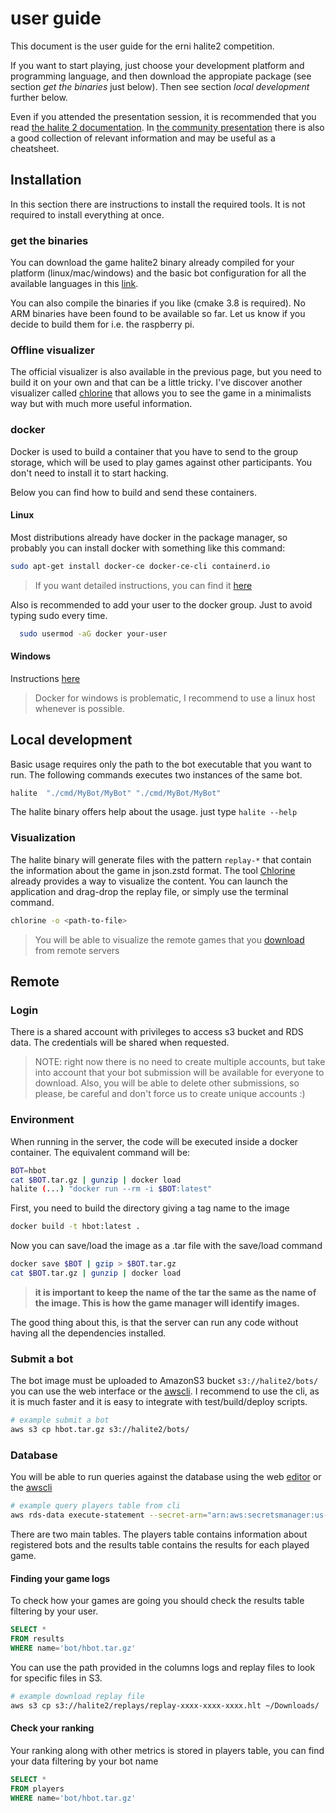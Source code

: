 # user guide

This document is the user guide for the erni halite2 competition.

If you want to start playing, just choose your development platform and programming language, and then download the appropiate package (see section _get the binaries_ just below). Then see section _local development_ further below.

Even if you attended the presentation session, it is recommended that you read [the halite 2 documentation](https://2017.halite.io/learn-programming-challenge/). In [the community presentation](https://metalblueberry.github.io/Halite-competition/#/) there is also a good collection of relevant information and may be useful as a cheatsheet.


## Installation

In this section there are instructions to install the required tools. It is not required to install everything at once.

### get the binaries

You can download the game halite2 binary already compiled for your platform (linux/mac/windows) and the basic bot configuration for all the available languages in this [link](https://2017.halite.io/learn-programming-challenge/downloads-and-starter-kits/).

You can also compile the binaries if you like (cmake 3.8 is required). No ARM binaries have been found to be available so far. Let us know if you decide to build them for i.e. the raspberry pi.

### Offline visualizer

The official visualizer is also available in the previous page, but you need to build it on your own and that can be a little tricky. I've discover another visualizer called [chlorine](https://github.com/fohristiwhirl/chlorine) that allows you to see the game in a minimalists way but with much more useful information.

### docker

Docker is used to build a container that you have to send to the group storage, which will be used to play games against other participants. You don't need to install it to start hacking.

Below you can find how to build and send these containers.


#### Linux

Most distributions already have docker in the package manager, so probably you can install docker with something like this command:

```sh
sudo apt-get install docker-ce docker-ce-cli containerd.io
```

> If you want detailed instructions, you can find it [here](https://docs.docker.com/install/linux/docker-ce/ubuntu/)

Also is recommended to add your user to the docker group. Just to avoid typing sudo every time.

```sh
  sudo usermod -aG docker your-user
```

#### Windows

Instructions [here](https://docs.docker.com/docker-for-windows/install/)

> Docker for windows is problematic, I recommend to use a linux host whenever is possible.

## Local development

Basic usage requires only the path to the bot executable that you want to run. The following commands executes two instances of the same bot.

```sh
halite  "./cmd/MyBot/MyBot" "./cmd/MyBot/MyBot"
```

The halite binary offers help about the usage. just type  `halite --help`

### Visualization

The halite binary will generate files with the pattern `replay-*` that contain the information about the game in json.zstd format. The tool [Chlorine](#offline-visualizer) already provides a way to visualize the content. You can launch the application and drag-drop the replay file, or simply use the terminal command.

```sh
chlorine -o <path-to-file>
```

> You will be able to visualize the remote games that you [download](#finding-your-game-logs) from remote servers

## Remote

### Login

There is a shared account with privileges to access s3 bucket and RDS data. The credentials will be shared when requested.

> NOTE: right now there is no need to create multiple accounts, but take into account that your bot submission will be available for everyone to download. Also, you will be able to delete other submissions, so please, be careful and don't force us to create unique accounts :)

### Environment

When running in the server, the code will be executed inside a docker container. The equivalent command will be:

```sh
BOT=hbot
cat $BOT.tar.gz | gunzip | docker load 
halite (...) "docker run --rm -i $BOT:latest"
```

First, you need to build the directory giving a tag name to the image

```sh
docker build -t hbot:latest .
```

Now you can save/load the image as a .tar file with the save/load command

```sh
docker save $BOT | gzip > $BOT.tar.gz
cat $BOT.tar.gz | gunzip | docker load
```

> **it is important to keep the name of the tar the same as the name of the image. This is how the game manager will identify images.**

The good thing about this, is that the server can run any code without having all the dependencies installed.

### Submit a bot

The bot image must be uploaded to AmazonS3 bucket `s3://halite2/bots/` you can use the web interface or the [awscli]. I recommend to use the cli, as it is much faster and it is easy to integrate with test/build/deploy scripts.

```sh
# example submit a bot
aws s3 cp hbot.tar.gz s3://halite2/bots/
```

### Database

You will be able to run queries against the database using the web [editor](https://console.aws.amazon.com/rds/home?region=us-east-1#query-editor:) or the [awscli]

```sh
# example query players table from cli
aws rds-data execute-statement --secret-arn="arn:aws:secretsmanager:us-east-1:294919704567:secret:rds-db-credentials/cluster-37N3X5JRMMOX6HK32XKZO7Y6EQ/admin-7H38e9" --resource-arn="arn:aws:rds:us-east-1:294919704567:cluster:halitedb" --sql="select * from haliteTest.players;"
```

There are two main tables. The players table contains information about registered bots and the results table contains the results for each played game.

#### Finding your game logs

To check how your games are going you should check the results table filtering by your user.

```sql
SELECT *
FROM results
WHERE name='bot/hbot.tar.gz'
```

You can use the path provided in the columns logs and replay files to look for specific files in S3.

```sh
# example download replay file
aws s3 cp s3://halite2/replays/replay-xxxx-xxxx-xxxx.hlt ~/Downloads/
```

#### Check your ranking

Your ranking along with other metrics is stored in players table, you can find your data filtering by your bot name

```sql
SELECT *
FROM players
WHERE name='bot/hbot.tar.gz'
```

[awscli]: https://docs.aws.amazon.com/cli/latest/userguide/install-linux-al2017.html
